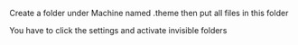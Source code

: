 Create a folder under Machine named .theme then put all files in this folder

You have to click the settings and activate invisible folders


